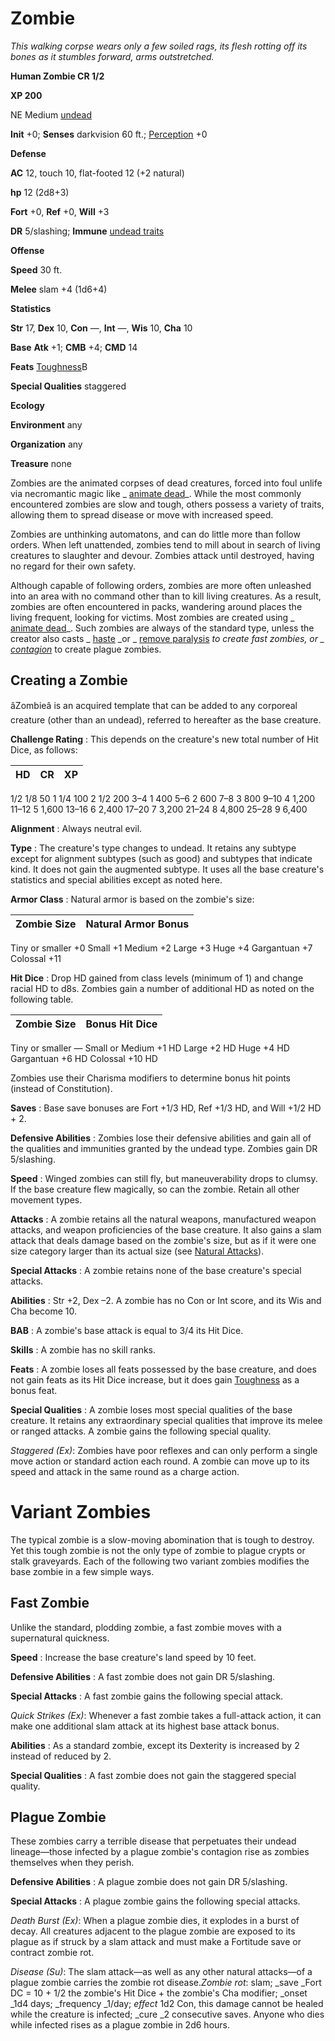 # Zombie

_This walking corpse wears only a few soiled rags, its flesh rotting off its bones as it stumbles forward, arms outstretched._

**Human Zombie CR 1/2**

**XP 200**

NE Medium [undead](creatureTypes.html#_undead)

**Init** +0; **Senses** darkvision 60 ft.; [Perception](../skills/perception.html#_perception) +0

**Defense**

**AC** 12, touch 10, flat-footed 12 (+2 natural)

**hp** 12 (2d8+3)

**Fort** +0, **Ref** +0, **Will** +3

**DR** 5/slashing; **Immune** [undead traits](universalMonsterRules.html#_undead-traits)

**Offense**

**Speed** 30 ft.

**Melee** slam +4 (1d6+4)

**Statistics**

**Str** 17, **Dex** 10, **Con** —, **Int** —, **Wis** 10, **Cha** 10

**Base**  **Atk** +1; **CMB** +4; **CMD** 14

**Feats** [Toughness](../feats.html#_toughness)B

**Special Qualities** staggered

**Ecology**

**Environment** any

**Organization** any

**Treasure** none

Zombies are the animated corpses of dead creatures, forced into foul unlife via necromantic magic like _ [animate dead](../spells/animateDead.html#_animate-dead)_. While the most commonly encountered zombies are slow and tough, others possess a variety of traits, allowing them to spread disease or move with increased speed.

Zombies are unthinking automatons, and can do little more than follow orders. When left unattended, zombies tend to mill about in search of living creatures to slaughter and devour. Zombies attack until destroyed, having no regard for their own safety.

Although capable of following orders, zombies are more often unleashed into an area with no command other than to kill living creatures. As a result, zombies are often encountered in packs, wandering around places the living frequent, looking for victims. Most zombies are created using _ [animate dead](../spells/animateDead.html#_animate-dead)_. Such zombies are always of the standard type, unless the creator also casts _ [haste](../spells/haste.html#_haste) _or _ [remove paralysis](../spells/removeParalysis.html#_remove-paralysis) _to create fast zombies, or _ [contagion](../spells/contagion.html#_contagion)_ to create plague zombies.

## Creating a Zombie

âZombieâ is an acquired template that can be added to any corporeal creature (other than an undead), referred to hereafter as the base creature.

**Challenge Rating** : This depends on the creature's new total number of Hit Dice, as follows:

| HD | CR | XP |
| --- | --- | --- |
<tbody>
<tr class="odd">
<td>1/2</td>
<td>1/8</td>
<td>50</td>
</tr>
<tr class="even">
<td>1</td>
<td>1/4</td>
<td>100</td>
</tr>
<tr class="odd">
<td>2</td>
<td>1/2</td>
<td>200</td>
</tr>
<tr class="even">
<td>3–4</td>
<td>1</td>
<td>400</td>
</tr>
<tr class="odd">
<td>5–6</td>
<td>2</td>
<td>600</td>
</tr>
<tr class="even">
<td>7–8</td>
<td>3</td>
<td>800</td>
</tr>
<tr class="odd">
<td>9–10</td>
<td>4</td>
<td>1,200</td>
</tr>
<tr class="even">
<td>11–12</td>
<td>5</td>
<td>1,600</td>
</tr>
<tr class="odd">
<td>13–16</td>
<td>6</td>
<td>2,400</td>
</tr>
<tr class="even">
<td>17–20</td>
<td>7</td>
<td>3,200</td>
</tr>
<tr class="odd">
<td>21–24</td>
<td>8</td>
<td>4,800</td>
</tr>
<tr class="even">
<td>25–28</td>
<td>9</td>
<td>6,400</td>
</tr>
</tbody>

**Alignment** : Always neutral evil.

**Type** : The creature's type changes to undead. It retains any subtype except for alignment subtypes (such as good) and subtypes that indicate kind. It does not gain the augmented subtype. It uses all the base creature's statistics and special abilities except as noted here.

**Armor Class** : Natural armor is based on the zombie's size:

| Zombie Size | Natural Armor Bonus |
| --- | --- |
<tbody>
<tr class="odd">
<td>Tiny or smaller</td>
<td>+0</td>
</tr>
<tr class="even">
<td>Small</td>
<td>+1</td>
</tr>
<tr class="odd">
<td>Medium</td>
<td>+2</td>
</tr>
<tr class="even">
<td>Large</td>
<td>+3</td>
</tr>
<tr class="odd">
<td>Huge</td>
<td>+4</td>
</tr>
<tr class="even">
<td>Gargantuan</td>
<td>+7</td>
</tr>
<tr class="odd">
<td>Colossal</td>
<td>+11</td>
</tr>
</tbody>

**Hit Dice** : Drop HD gained from class levels (minimum of 1) and change racial HD to d8s. Zombies gain a number of additional HD as noted on the following table.

| Zombie Size | Bonus Hit Dice |
| --- | --- |
<tbody>
<tr class="odd">
<td>Tiny or smaller</td>
<td>—</td>
</tr>
<tr class="even">
<td>Small or Medium</td>
<td>+1 HD</td>
</tr>
<tr class="odd">
<td>Large</td>
<td>+2 HD</td>
</tr>
<tr class="even">
<td>Huge</td>
<td>+4 HD</td>
</tr>
<tr class="odd">
<td>Gargantuan</td>
<td>+6 HD</td>
</tr>
<tr class="even">
<td>Colossal</td>
<td>+10 HD</td>
</tr>
</tbody>

Zombies use their Charisma modifiers to determine bonus hit points (instead of Constitution).

**Saves** : Base save bonuses are Fort +1/3 HD, Ref +1/3 HD, and Will +1/2 HD + 2.

**Defensive Abilities** : Zombies lose their defensive abilities and gain all of the qualities and immunities granted by the undead type. Zombies gain DR 5/slashing.

**Speed** : Winged zombies can still fly, but maneuverability drops to clumsy. If the base creature flew magically, so can the zombie. Retain all other movement types.

**Attacks** : A zombie retains all the natural weapons, manufactured weapon attacks, and weapon proficiencies of the base creature. It also gains a slam attack that deals damage based on the zombie's size, but as if it were one size category larger than its actual size (see [Natural Attacks](universalMonsterRules.html#_natural-attacks)).

**Special Attacks** : A zombie retains none of the base creature's special attacks.

**Abilities** : Str +2, Dex –2. A zombie has no Con or Int score, and its Wis and Cha become 10.

**BAB** : A zombie's base attack is equal to 3/4 its Hit Dice.

**Skills** : A zombie has no skill ranks.

**Feats** : A zombie loses all feats possessed by the base creature, and does not gain feats as its Hit Dice increase, but it does gain [Toughness](../feats.html#_toughness) as a bonus feat.

**Special Qualities** : A zombie loses most special qualities of the base creature. It retains any extraordinary special qualities that improve its melee or ranged attacks. A zombie gains the following special quality.

_Staggered (Ex)_: Zombies have poor reflexes and can only perform a single move action or standard action each round. A zombie can move up to its speed and attack in the same round as a charge action.

# Variant Zombies

The typical zombie is a slow-moving abomination that is tough to destroy. Yet this tough zombie is not the only type of zombie to plague crypts or stalk graveyards. Each of the following two variant zombies modifies the base zombie in a few simple ways.

## Fast Zombie

Unlike the standard, plodding zombie, a fast zombie moves with a supernatural quickness.

**Speed** : Increase the base creature's land speed by 10 feet.

**Defensive Abilities** : A fast zombie does not gain DR 5/slashing.

**Special Attacks** : A fast zombie gains the following special attack.

_Quick Strikes (Ex)_: Whenever a fast zombie takes a full-attack action, it can make one additional slam attack at its highest base attack bonus.

**Abilities** : As a standard zombie, except its Dexterity is increased by 2 instead of reduced by 2.

**Special Qualities** : A fast zombie does not gain the staggered special quality.

## Plague Zombie

These zombies carry a terrible disease that perpetuates their undead lineage—those infected by a plague zombie's contagion rise as zombies themselves when they perish.

**Defensive Abilities** : A plague zombie does not gain DR 5/slashing.

**Special Attacks** : A plague zombie gains the following special attacks.

_Death Burst (Ex)_: When a plague zombie dies, it explodes in a burst of decay. All creatures adjacent to the plague zombie are exposed to its plague as if struck by a slam attack and must make a Fortitude save or contract zombie rot.

  
  

_Disease (Su)_: The slam attack—as well as any other natural attacks—of a plague zombie carries the zombie rot disease._Zombie rot_: slam; _save _Fort DC = 10 + 1/2 the zombie's Hit Dice + the zombie's Cha modifier; _onset _1d4 days; _frequency _1/day; _effect_ 1d2 Con, this damage cannot be healed while the creature is infected; _cure _2 consecutive saves. Anyone who dies while infected rises as a plague zombie in 2d6 hours.

